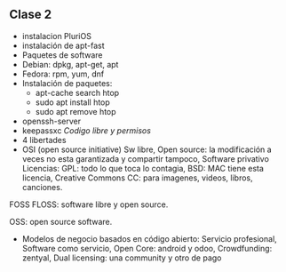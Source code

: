 ## Clase 2

- instalacion PluriOS
- instalación de apt-fast
- Paquetes de software
- Debian: dpkg, apt-get, apt
- Fedora: rpm, yum, dnf
- Instalación de paquetes:
  - apt-cache search htop
  - sudo apt install htop
  - sudo apt remove htop
- openssh-server
- keepassxc
  _Codigo libre y permisos_
- 4 libertades
- OSI (open source initiative)
  Sw libre, Open source: la modificación a veces no esta garantizada y compartir tampoco, Software privativo
  Licencias: GPL: todo lo que toca lo contagia, BSD: MAC tiene esta licencia, Creative Commons CC: para imagenes, videos, libros, canciones.

FOSS FLOSS: software libre y open source.

OSS: open source software.

- Modelos de negocio basados en código abierto: Servicio profesional, Software como servicio, Open Core: android y odoo, Crowdfunding: zentyal, Dual licensing: una community y otro de pago
